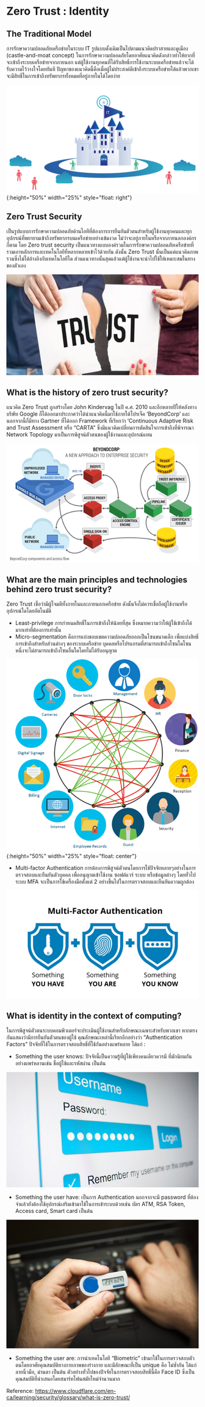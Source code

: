 # Zero Trust : Identity

## The Traditional Model
การรักษาความปลอดภัยเครือข่ายในระบบ IT รูปแบบดั้งเดิมเป็นไปตามแนวคิดปราสาทและคูเมือง (castle-and-moat concept) ในการรักษาความปลอดภัยโดยอาศัยแนวคิดดังกล่าวทำให้ยากที่จะเข้าถึงระบบเครือข่ายจากภายนอก แต่ผู้ใช้งานทุกคนที่ได้รับสิทธิ์การใช้งานระบบเครือข่ายแล้วจะได้รับความไว้วางใจโดยทันที ปัญหาของแนวคิดนี้คือเมื่อผู้ไม่ประสงค์ดีเข้าถึงระบบเครือข่ายได้แล้วพวกเขาจะมีสิทธิ์ในการเข้าถึงทรัพยากรทั้งหมดที่อยู่ภายในได้โดยง่าย

![](img/castle-and-moat_security_model.png){:height="50%" width="25%" style="float: right"}

## Zero Trust Security
เป็นรูปแบบการรักษาความปลอดภัยด้านไอทีที่ต้องการการยืนยันตัวตนสำหรับผู้ใช้งานทุกคนและทุกอุปกรณ์ที่พยายามเข้าถึงทรัพยากรบนเครือข่ายอย่างเข้มงวด ไม่ว่าจะอยู่ภายในหรือจากภายนอกองค์กรก็ตาม โดย Zero trust security เป็นแนวทางแบบองค์รวมในการรักษาความปลอดภัยเครือข่ายที่รวมเอาหลักการและเทคโนโลยีที่หลากหลายเข้าไว้ด้วยกัน ดังนั้น Zero Trust นั้นเป็นแค่แนวคิดภาพรวมซึ่งไม่ได้อ้างอิงกับเทคโนโลยีใด ส่วนแนวทางนั้นสุดแล้วแต่ผู้ใช้งานจะนำไปใช้ให้เหมาะสมในทางของตัวเอง

![](img/zero-trust-model.png)

## What is the history of zero trust security?

แนวคิด Zero Trust ถูกสร้างโดย John Kindervag ในปี ค.ศ. 2010 และอีกหลายปีให้หลังทางบริษัท Google ก็ได้ออกมาประกาศว่าได้นำแนวคิดนี้มาใช้ภายใต้โปรเจ็ค ‘BeyondCorp’ และนอกจากนี้ก็มีทาง Gartner ที่ได้ออก Framework ที่เรียกว่า ‘Continuous Adaptive Risk and Trust Assessment หรือ “CARTA” ซึ่งมีแนวคิดเปลี่ยนการตัดสินใจการเข้าถึงที่พิจารณา Network Topology มาเป็นการพิสูจน์ตัวตนของผู้ใช้งานและอุปกรณ์แทน

![](img/beyond_corp.png)

## What are the main principles and technologies behind zero trust security?
Zero Trust เชื่อว่ามีผู้โจมตีทั้งภายในและภายนอกเครือข่าย ดังนั้นจึงไม่ควรเชื่อถือผู้ใช้งานหรืออุปกรณ์ใดโดยอัตโนมัติ
* Least-privilege การกำหนดสิทธิ์ในการเข้าถึงให้น้อยที่สุด ซึ่งหมายความว่าให้ผู้ใช้เข้าถึงได้มากเท่าที่ต้องการเท่านั้น
* Micro-segmentation คือการแบ่งขอบเขตความปลอดภัยออกเป็นโซนขนาดเล็ก เพื่อแบ่งสิทธิ์การเข้าถึงสำหรับส่วนต่างๆ ของระบบเครือข่าย บุคคลหรือโปรแกรมที่สามารถเข้าถึงโซนใดโซนหนึ่งจะไม่สามารถเข้าถึงโซนอื่นใดโดยไม่ได้รับอนุญาต

![](img/Segmenting-your-network.png){:height="50%" width="25%" style="float: center"}

* Multi-factor Authentication การต้องการพิสูจน์ตัวตนโดยการใช้ปัจจัยหลายๆอย่างในการตรวจสอบและยืนยันตัวบุคคล เพื่ออนุญาตเข้าใช้งาน ซอฟต์แวร์ ระบบ หรือข้อมูลต่างๆ โดยทั่วไประบบ MFA จะเป็นการใช้เครื่องมือตั้งแต่ 2 อย่างขึ้นไปในการตรวจสอบและยืนยันความถูกต้อง

![](img/mfa.png)

## What is identity in the context of computing?

ในการพิสูจน์ตัวตนระบบคอมพิวเตอร์จะประเมินผู้ใช้งานสำหรับลักษณะเฉพาะสำหรับพวกเขา หากตรงกันแสดงว่ามีการยืนยันตัวตนของผู้ใช้ คุณลักษณะเหล่านี้เรียกอีกอย่างว่า “Authentication Factors” 
ปัจจัยที่ใช้ในการตรวจสอบสิทธิ์ที่ใช้กันอย่างแพร่หลาย ได้แก่ :
* Something the user knows: ปัจจัยนี้เป็นความรู้ที่ผู้ใช้เพียงคนเดียวควรมี ที่มักนิยมกันอย่างแพร่หลานเช่น ชื่อผู้ใช้และรหัสผ่าน เป็นต้น

![](img/Username-and-Password.png)

* Something the user have: เป็นการ Authentication นอกจากจะมี password ที่ต้องจำแล้วยังต้องใช้อุปกรณ์เสริมเข้ามาใช้ในการเข้าระบบด้วยเช่น บัตร ATM, RSA Token, Access card, Smart card เป็นต้น

![](img/token.png)

* Something the user are: การนำเทคโนโลยี “Biometric” เข้ามาใช้ในการตรวจสอบตัวตนโดยอาศัยคุณสมบัติทางกายภาพของร่างกาย และมีลักษณะที่เป็น unique คือ ไม่ซ้ำกัน ได้แก่ ลายนิ้วมือ, ม่านตา เป็นต้น ตัวอย่างทั่วไปของปัจจัยในการตรวจสอบสิทธิ์นี้คือ Face ID ซึ่งเป็นคุณสมบัติที่นำเสนอโดยสมาร์ทโฟนสมัยใหม่จำนวนมาก

Reference:
https://www.cloudflare.com/en-ca/learning/security/glossary/what-is-zero-trust/